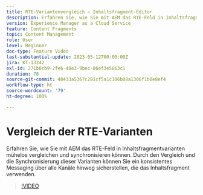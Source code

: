 ```yaml
---
title: RTE-Variantenvergleich – Inhaltsfragment-Editor
description: Erfahren Sie, wie Sie mit AEM das RTE-Feld in Inhaltsfragmentvarianten mühelos vergleichen und synchronisieren können. Durch den Vergleich und die Synchronisierung dieser Varianten können Sie ein konsistentes Messaging über alle Kanäle hinweg sicherstellen, die das Inhaltsfragment verwenden.
version: Experience Manager as a Cloud Service
feature: Content Fragments
topic: Content Management
role: User
level: Beginner
doc-type: Feature Video
last-substantial-update: 2023-05-12T00:00:00Z
jira: KT-13242
exl-id: 271b0cb9-2fe6-40e3-9bec-06ef3e5863c1
duration: 78
source-git-commit: 48433a5367c281cf5a1c106b08a1306f1b0e8ef4
workflow-type: ht
source-wordcount: '79'
ht-degree: 100%

---
```


# Vergleich der RTE-Varianten

Erfahren Sie, wie Sie mit AEM das RTE-Feld in Inhaltsfragmentvarianten mühelos vergleichen und synchronisieren können. Durch den Vergleich und die Synchronisierung dieser Varianten können Sie ein konsistentes Messaging über alle Kanäle hinweg sicherstellen, die das Inhaltsfragment verwenden.

>[!VIDEO](https://video.tv.adobe.com/v/3419314/?learn=on)
